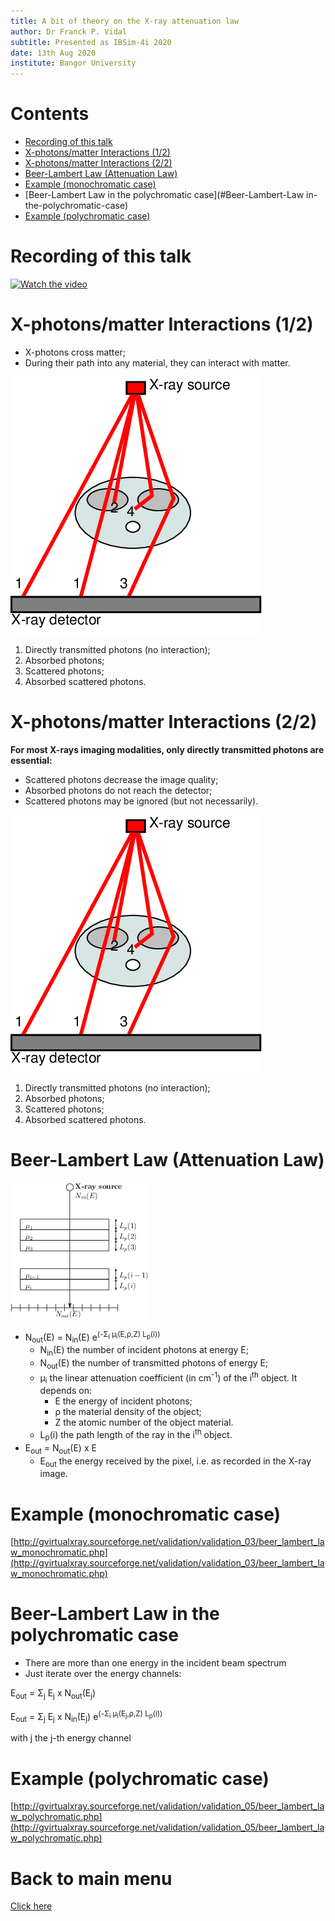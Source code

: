 ```yaml
---
title: A bit of theory on the X-ray attenuation law
author: Dr Franck P. Vidal
subtitle: Presented as IBSim-4i 2020
date: 13th Aug 2020
institute: Bangor University
---
```


# Contents

- [Recording of this talk](#Recording-of-this-talk)
- [X-photons/matter Interactions (1/2)](#X-photons-matter-Interactions-1-2)
- [X-photons/matter Interactions (2/2)](#X-photons-matter-Interactions-2-2)
- [Beer-Lambert Law (Attenuation Law)](#Beer-Lambert-Law-Attenuation-Law-)
- [Example (monochromatic case)](#Example-monochromatic-case-)
- [Beer-Lambert Law in the polychromatic case](#Beer-Lambert-Law in-the-polychromatic-case)
- [Example (polychromatic case)](#Example-polychromatic-case)

# Recording of this talk

[![Watch the video](https://img.youtube.com/vi/C9uglfLAm-g/0.jpg)](https://youtu.be/C9uglfLAm-g "A bit of theory on the X-ray attenuation law")


# X-photons/matter Interactions (1/2)

- X-photons cross matter;
- During their path into any material, they can interact with matter.

![*Illustration of X-ray photon/matter interaction*](img/interactions.png)

1. Directly transmitted photons (no interaction);
2. Absorbed photons;
3. Scattered photons;
4. Absorbed scattered photons.

# X-photons/matter Interactions (2/2)

**For most X-rays imaging modalities, only directly transmitted photons are essential:**

- Scattered photons decrease the image quality;
- Absorbed photons do not reach the detector;
- Scattered photons may be ignored (but not necessarily).

![*Illustration of X-ray photon/matter interaction*](img/interactions.png)

1. Directly transmitted photons (no interaction);
2. Absorbed photons;
3. Scattered photons;
4. Absorbed scattered photons.


# Beer-Lambert Law (Attenuation Law)


![*Illustration of the Beer-Lambert law*](img/attenuation.png)

- N<sub>out</sub>(E) = N<sub>in</sub>(E) e<sup>(-&Sigma;<sub>i</sub> &mu;<sub>i</sub>(E,&rho;,Z) L<sub>p</sub>(i))</sup>
  - N<sub>in</sub>(E) the number of incident photons at energy E;
  - N<sub>out</sub>(E) the number of transmitted photons of energy E;
  - &mu;<sub>i</sub> the linear attenuation coefficient (in cm<sup>-1</sup>) of the i<sup>th</sup> object. It depends on:
    - E the energy of incident photons;
    - &rho; the material density of the object;
    - Z the atomic number of the object material.
  - L<sub>p</sub>(i) the path length of the ray in the i<sup>th</sup> object.
- E<sub>out</sub> = N<sub>out</sub>(E) x E
  - E<sub>out</sub> the energy received by the pixel, i.e. as recorded in the X-ray image.

# Example (monochromatic case)

[http://gvirtualxray.sourceforge.net/validation/validation_03/beer_lambert_law_monochromatic.php](http://gvirtualxray.sourceforge.net/validation/validation_03/beer_lambert_law_monochromatic.php)

# Beer-Lambert Law in the polychromatic case

- There are more than one energy in the incident beam spectrum
- Just iterate over the energy channels:

E<sub>out</sub> = &Sigma;<sub>j</sub> E<sub>j</sub> x N<sub>out</sub>(E<sub>j</sub>)

E<sub>out</sub> = &Sigma;<sub>j</sub> E<sub>j</sub> x N<sub>in</sub>(E<sub>j</sub>) e<sup>(-&Sigma;<sub>i</sub> &mu;<sub>i</sub>(E<sub>j</sub>,&rho;,Z) L<sub>p</sub>(i))</sup>

with j the j-th energy channel


# Example (polychromatic case)

[http://gvirtualxray.sourceforge.net/validation/validation_05/beer_lambert_law_polychromatic.php](http://gvirtualxray.sourceforge.net/validation/validation_05/beer_lambert_law_polychromatic.php)

# Back to main menu

[Click here](../README.md)
